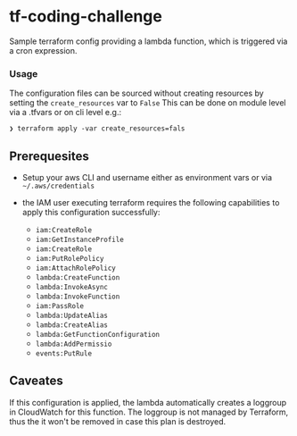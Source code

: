 # tf-coding-challenge

Sample terraform config providing a lambda function, which is triggered via a cron expression.

### Usage

The configuration files can be sourced without creating resources by setting the `create_resources` var to `False`
This can be done on module level via a .tfvars or on cli level e.g.:
```
❯ terraform apply -var create_resources=fals
```

## Prerequesites

- Setup your aws CLI and username either as environment vars or via `~/.aws/credentials`

- the IAM user executing terraform requires the following capabilities to apply this configuration successfully:
  - `iam:CreateRole`
  - `iam:GetInstanceProfile`
  - `iam:CreateRole`
  - `iam:PutRolePolicy`
  - `iam:AttachRolePolicy`
  - `lambda:CreateFunction`
  - `lambda:InvokeAsync`
  - `lambda:InvokeFunction`
  - `iam:PassRole`
  - `lambda:UpdateAlias`
  - `lambda:CreateAlias`
  - `lambda:GetFunctionConfiguration`
  - `lambda:AddPermissio`
  - `events:PutRule`


## Caveates

If this configuration is applied, the lambda automatically creates a loggroup in CloudWatch for this function.
The loggroup is not managed by Terraform, thus the it won't be removed in case this plan is destroyed.